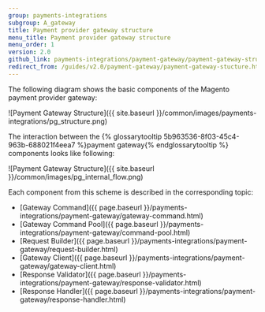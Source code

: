```yaml
---
group: payments-integrations
subgroup: A_gateway
title: Payment provider gateway structure
menu_title: Payment provider gateway structure
menu_order: 1
version: 2.0
github_link: payments-integrations/payment-gateway/payment-gateway-structure.md
redirect_from: /guides/v2.0/payment-gateway/payment-gateway-stucture.html
---
```


The following diagram shows the basic components of the Magento payment provider gateway:

![Payment Gateway Structure]({{ site.baseurl }}/common/images/payments-integrations/pg_structure.png)

The interaction between the {% glossarytooltip 5b963536-8f03-45c4-963b-688021f4eea7 %}payment gateway{% endglossarytooltip %} components looks like following:

![Payment Gateway Structure]({{ site.baseurl }}/common/images/pg_internal_flow.png)

Each component from this scheme is described in the corresponding topic:

* [Gateway Command]({{ page.baseurl }}/payments-integrations/payment-gateway/gateway-command.html)
* [Gateway Command Pool]({{ page.baseurl }}/payments-integrations/payment-gateway/command-pool.html)
* [Request Builder]({{ page.baseurl }}/payments-integrations/payment-gateway/request-builder.html)
* [Gateway Client]({{ page.baseurl }}/payments-integrations/payment-gateway/gateway-client.html)
* [Response Validator]({{ page.baseurl }}/payments-integrations/payment-gateway/response-validator.html)
* [Response Handler]({{ page.baseurl }}/payments-integrations/payment-gateway/response-handler.html)




